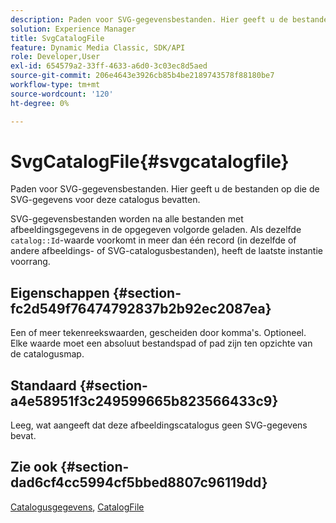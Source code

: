 ```yaml
---
description: Paden voor SVG-gegevensbestanden. Hier geeft u de bestanden op die de SVG-gegevens voor deze catalogus bevatten.
solution: Experience Manager
title: SvgCatalogFile
feature: Dynamic Media Classic, SDK/API
role: Developer,User
exl-id: 654579a2-33ff-4633-a6d0-3c03ec8d5aed
source-git-commit: 206e4643e3926cb85b4be2189743578f88180be7
workflow-type: tm+mt
source-wordcount: '120'
ht-degree: 0%

---
```


# SvgCatalogFile{#svgcatalogfile}

Paden voor SVG-gegevensbestanden. Hier geeft u de bestanden op die de SVG-gegevens voor deze catalogus bevatten.

SVG-gegevensbestanden worden na alle bestanden met afbeeldingsgegevens in de opgegeven volgorde geladen. Als dezelfde `catalog::Id`-waarde voorkomt in meer dan één record (in dezelfde of andere afbeeldings- of SVG-catalogusbestanden), heeft de laatste instantie voorrang.

## Eigenschappen {#section-fc2d549f76474792837b2b92ec2087ea}

Een of meer tekenreekswaarden, gescheiden door komma&#39;s. Optioneel. Elke waarde moet een absoluut bestandspad of pad zijn ten opzichte van de catalogusmap.

## Standaard {#section-a4e58951f3c249599665b823566433c9}

Leeg, wat aangeeft dat deze afbeeldingscatalogus geen SVG-gegevens bevat.

## Zie ook {#section-dad6cf4cc5994cf5bbed8807c96119dd}

[Catalogusgegevens](../../../../../is-api/image-catalog/image-serving-api-ref/c-image-catalog-reference/c-overview/c-catalog-data-fields/c-catalog-data-fields.md#concept-b19581028ec44f98b9f5943624403d29),  [CatalogFile](../../../../../is-api/image-catalog/image-serving-api-ref/c-image-catalog-reference/c-attributes-reference/r-catalogfile.md#reference-16498bb4cb33458697c1ab002ea8db79)
